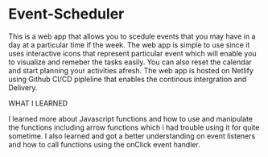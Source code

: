 # Event-Scheduler
This is a web app that allows you to scedule events that you may have in a day at a particular time if the week.
The web app is simple to use since it uses interactive icons that represent particular event which will enable you to visualize and remeber the tasks easily.
You can also reset the calendar and start planning your activities afresh.
The web app is hosted on Netlify using Github CI/CD pipleline that enables the continous intergration and Delivery.

WHAT I LEARNED

I learned more about Javascript functions and how to use and manipulate the functions including arrow functions which i had trouble using it for quite sometime.
I also learned and got a better understanding on event listeners and how to call functions using the onClick event handler.


